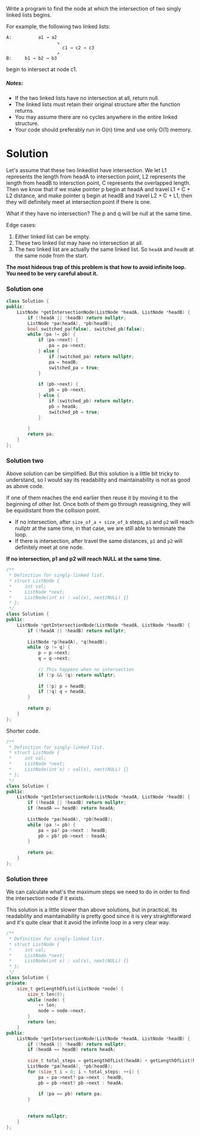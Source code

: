 Write a program to find the node at which the intersection of two singly linked lists begins.


For example, the following two linked lists:

```
A:          a1 → a2
                   ↘
                     c1 → c2 → c3
                   ↗            
B:     b1 → b2 → b3
```

begin to intersect at node c1.


##### Notes:

* If the two linked lists have no intersection at all, return null.  
* The linked lists must retain their original structure after the function returns.  
* You may assume there are no cycles anywhere in the entire linked structure.  
* Your code should preferably run in O(n) time and use only O(1) memory.  


# Solution

Let's assume that these two linkedlist have intersection. We let L1 represents the length from headA to intersection point, L2 represents the length from headB to intersction point, C represents the overlapped length. Then we know that if we make pointer p begin at headA and travel L1 + C + L2 distance, and make pointer q begin at headB and travel L2 + C + L1, then they will definitely meet at intersection point if there is one.

What if they have no intersection? The p and q will be null at the same time.
    
Edge cases:

1. Either linked list can be empty.
2. These two linked list may have no intersection at all.
3. The two linked list are actually the same linked list. So ```headA``` and ```headB``` at the same node from the start.


__The most hideous trap of this problem is that how to avoid infinite loop. You need to be very careful about it.__
    
### Solution one    
    
```cpp
class Solution {
public:
    ListNode *getIntersectionNode(ListNode *headA, ListNode *headB) {
        if (!headA || !headB) return nullptr;
        ListNode *pa(headA), *pb(headB);
        bool switched_pa(false), switched_pb(false);
        while (pa != pb) {
            if (pa->next) {
                pa = pa->next;
            } else {
                if (switched_pa) return nullptr;
                pa = headB;
                switched_pa = true;
            }
            
            if (pb->next) {
                pb = pb->next;
            } else {
                if (switched_pb) return nullptr;
                pb = headA;
                switched_pb = true;
            }
            
        }      
        return pa;
    }
};
```

    
    
### Solution two    

Above solution can be simplified. But this solution is a little bit tricky to understand, so I would say its readability and maintainability is not as good as above code.

If one of them reaches the end earlier then reuse it by moving it to the beginning of other list. Once both of them go through reassigning, they will be equidistant from the collision point.

* If no intersection, after ```size_of_a + size_of_b``` steps, ```p1``` and ```p2``` will reach nullptr at the same time, in that case, we are still able to terminate the loop.
* If there is intersection, after travel the same distances, ```p1``` and ```p2``` will definitely meet at one node.
    
__If no intersection, p1 and p2 will reach NULL at the same time.__ 

```cpp
/**
 * Definition for singly-linked list.
 * struct ListNode {
 *     int val;
 *     ListNode *next;
 *     ListNode(int x) : val(x), next(NULL) {}
 * };
 */
class Solution {
public:
    ListNode *getIntersectionNode(ListNode *headA, ListNode *headB) {
        if (!headA || !headB) return nullptr;
        
        ListNode *p(headA), *q(headB);
        while (p != q) {
            p = p->next;
            q = q->next;
            
            // This happens when no intersection
            if (!p && !q) return nullptr;
            
            if (!p) p = headB;
            if (!q) q = headA;
        }
        
        return p;
    }
};
```

Shorter code.

```cpp
/**
 * Definition for singly-linked list.
 * struct ListNode {
 *     int val;
 *     ListNode *next;
 *     ListNode(int x) : val(x), next(NULL) {}
 * };
 */
class Solution {
public:
    ListNode *getIntersectionNode(ListNode *headA, ListNode *headB) {
        if (!headA || !headB) return nullptr;
        if (headA == headB) return headA;
        
        ListNode *pa(headA), *pb(headB);
        while (pa != pb) {
            pa = pa? pa->next : headB;
            pb = pb? pb->next : headA;
        }
        
        return pa;
    }
};
```

### Solution three

We can calculate what's the maximum steps we need to do in order to find the intersection node if it exists.

This solution is a little slower than above solutions, but in practical, its readability and maintainability is pretty good since it is very straightforward and it's quite clear that it avoid the infinite loop in a very clear way.

```cpp
/**
 * Definition for singly-linked list.
 * struct ListNode {
 *     int val;
 *     ListNode *next;
 *     ListNode(int x) : val(x), next(NULL) {}
 * };
 */
class Solution {
private:
    size_t getLengthOfList(ListNode *node) {
        size_t len(0);
        while (node) {
            ++ len;
            node = node->next;
        }
        return len;
    }
public:
    ListNode *getIntersectionNode(ListNode *headA, ListNode *headB) {
        if (!headA || !headB) return nullptr;
        if (headA == headB) return headA;
        
        size_t total_steps = getLengthOfList(headA) + getLengthOfList(headB) ;
        ListNode *pa(headA), *pb(headB);
        for (size_t i = 0; i < total_steps; ++i) {
            pa = pa->next? pa->next : headB;
            pb = pb->next? pb->next : headA;
            
            if (pa == pb) return pa;
        }
        
        
        return nullptr;
    }
};
```
